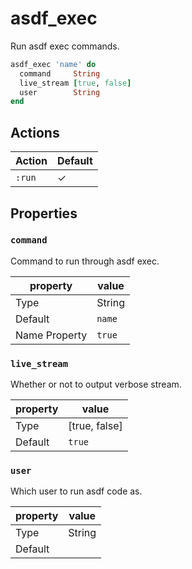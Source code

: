# asdf_exec

Run asdf exec commands.

```ruby
asdf_exec 'name' do
  command     String
  live_stream [true, false]
  user        String
end
```

## Actions

| Action  | Default  |
| ------- | -------- |
| `:run`  | &#x2713; |

## Properties

### `command`

Command to run through asdf exec.

| property      | value      |
| ------------- | ---------- |
| Type          | String     |
| Default       | `name`     |
| Name Property | `true`     |

### `live_stream`

Whether or not to output verbose stream.

| property | value         |
| -------- | ------------- |
| Type     | [true, false] |
| Default  | `true`        |

### `user`

Which user to run asdf code as.

| property | value  |
| -------- | ------ |
| Type     | String |
| Default  |        |
